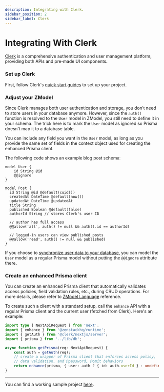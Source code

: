 ```yaml
---
description: Integrating with Clerk.
sidebar_position: 2
sidebar_label: Clerk
---
```


# Integrating With Clerk

[Clerk](https://clerk.com/) is a comprehensive authentication and user management platform, providing both APIs and pre-made UI components.

### Set up Clerk

First, follow Clerk's [quick start guides](https://clerk.com/docs/quickstarts/overview) to set up your project.

### Adjust your ZModel

Since Clerk manages both user authentication and storage, you don't need to store users in your database anymore. However, since the `auth()` function is resolved to the `User` model in ZModel, you still need to define it in your schema. The trick here is to mark the `User` model as ignored so Prisma doesn't map it to a database table.

You can include any field you want in the `User` model, as long as you provide the same set of fields in the context object used for creating the enhanced Prisma client.

The following code shows an example blog post schema:

```zmodel
model User {
    id String @id
    @@ignore
}

model Post {
  id String @id @default(cuid())
  createdAt DateTime @default(now())
  updatedAt DateTime @updatedAt
  title String
  published Boolean @default(false)
  authorId String // stores Clerk's user ID

  // author has full access
  @@allow('all', auth() != null && auth().id == authorId)

  // logged-in users can view published posts
  @@allow('read', auth() != null && published)
}
```

If you choose to [synchronize user data to your database](https://clerk.com/docs/users/sync-data-to-your-backend), you can model the `User` model as a regular Prisma model without putting the `@@ignore` attribute there.

### Create an enhanced Prisma client

You can create an enhanced Prisma client that automatically validates access policies, field validation rules, etc., during CRUD operations. For more details, please refer to [ZModel Language](../../reference/zmodel-language) reference.

To create such a client with a standard setup, call the `enhance` API with a regular Prisma client and the current user (fetched from Clerk). Here's an example:

```ts
import type { NextApiRequest } from 'next';
import { enhance } from '@zenstackhq/runtime';
import { getAuth } from '@clerk/nextjs/server';
import { prisma } from '../lib/db';

async function getPrisma(req: NextApiRequest) {
    const auth = getAuth(req);
    // create a wrapper of Prisma client that enforces access policy,
    // data validation, and @password, @omit behaviors
    return enhance(prisma, { user: auth ? { id: auth.userId } : undefined });
}
```

---

You can find a working sample project [here](https://github.com/zenstackhq/docs-tutorial-clerk).
